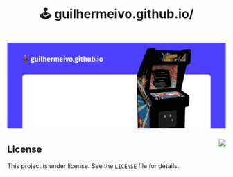 <h1 align="center">
  🕹️ guilhermeivo.github.io/
</h1>

<h1 align="center">
    <img alt="Cover" src=".github/banner.png" />
</h1>

<img src="https://github.githubassets.com/images/mona-whisper.gif" align="right" />

## License
This project is under license. See the [`LICENSE`](./LICENSE) file for details.